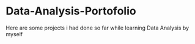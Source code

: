 # Data-Analysis-Portofolio
Here are some projects i had done so far while learning Data Analysis by myself
